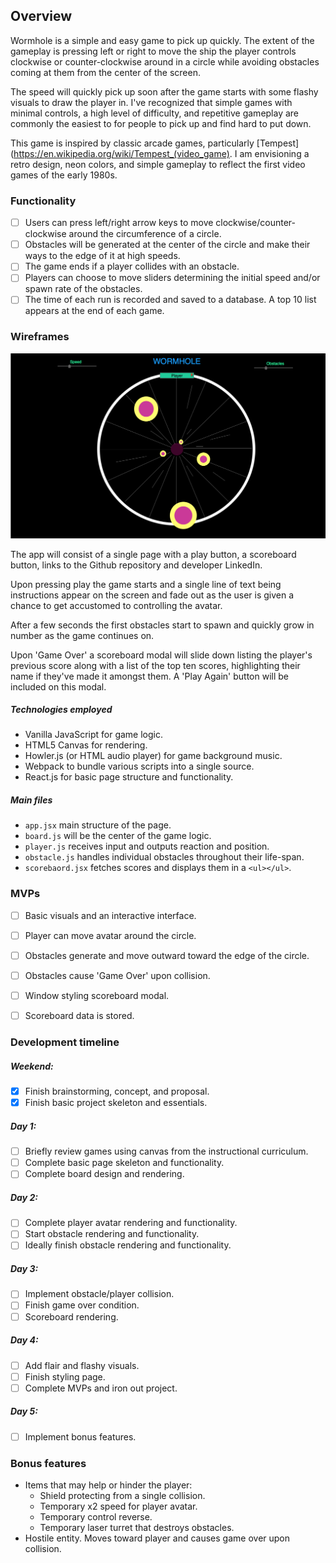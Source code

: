 ## Overview

Wormhole is a simple and easy game to pick up quickly. The extent of the gameplay is pressing left or right to move the ship the player controls clockwise or counter-clockwise around in a circle while avoiding obstacles coming at them from the center of the screen.

The speed will quickly pick up soon after the game starts with some flashy visuals to draw the player in. I've recognized that simple games with minimal controls, a high level of difficulty, and repetitive gameplay are commonly the easiest to for people to pick up and find hard to put down.

This game is inspired by classic arcade games, particularly   [Tempest](https://en.wikipedia.org/wiki/Tempest_(video_game). I am envisioning a retro design, neon colors, and simple gameplay to reflect the first video games of the early 1980s.

### Functionality

- [ ] Users can press left/right arrow keys to move clockwise/counter-clockwise around the circumference of a circle.
- [ ] Obstacles will be generated at the center of the circle and make their ways to the edge of it at high speeds.
- [ ] The game ends if a player collides with an obstacle.
- [ ] Players can choose to move sliders determining the initial speed and/or spawn rate of the obstacles.
- [ ] The time of each run is recorded and saved to a database. A top 10 list appears at the end of each game.

### Wireframes

![Wireframe](./screenshots/wireframe.png)

The app will consist of a single page with a play button, a scoreboard button, links to the Github repository and developer LinkedIn.

Upon pressing play the game starts and a single line of text being instructions appear on the screen and fade out as the user is given a chance to get accustomed to controlling the avatar.

After a few seconds the first obstacles start to spawn and quickly grow in number as the game continues on.

Upon 'Game Over' a scoreboard modal will slide down listing the player's previous score along with a list of the top ten scores, highlighting their name if they've made it amongst them. A 'Play Again' button will be included on this modal.

##### Technologies employed

* Vanilla JavaScript for game logic.
* HTML5 Canvas for rendering.
* Howler.js (or HTML audio player) for game background music.
* Webpack to bundle various scripts into a single source.
* React.js for basic page structure and functionality.

##### Main files
* `app.jsx` main structure of the page.
* `board.js` will be the center of the game logic.
* `player.js` receives input and outputs reaction and position.
* `obstacle.js` handles individual obstacles throughout their life-span.
* `scorebaord.jsx` fetches scores and displays them in a `<ul></ul>`.

### MVPs

- [ ] Basic visuals and an interactive interface.
- [ ] Player can move avatar around the circle.
- [ ] Obstacles generate and move outward toward the edge of the circle.
- [ ] Obstacles cause 'Game Over' upon collision.
- [ ] Window styling scoreboard modal.
- [ ] Scoreboard data is stored.


### Development timeline

##### Weekend:
- [x] Finish brainstorming, concept, and proposal.
- [x] Finish basic project skeleton and essentials.

##### Day 1:
- [ ] Briefly review games using canvas from the instructional curriculum.
- [ ] Complete basic page skeleton and functionality.
- [ ] Complete board design and rendering.

##### Day 2:
- [ ] Complete player avatar rendering and functionality.
- [ ] Start obstacle rendering and functionality.
- [ ] Ideally finish obstacle rendering and functionality.

##### Day 3:
- [ ] Implement obstacle/player collision.
- [ ] Finish game over condition.
- [ ] Scoreboard rendering.

##### Day 4:
- [ ] Add flair and flashy visuals.
- [ ] Finish styling page.
- [ ] Complete MVPs and iron out project.

##### Day 5:
- [ ] Implement bonus features.

### Bonus features
* Items that may help or hinder the player:
  * Shield protecting from a single collision.
  * Temporary x2 speed for player avatar.
  * Temporary control reverse.
  * Temporary laser turret that destroys obstacles.
* Hostile entity. Moves toward player and causes game over upon collision.
